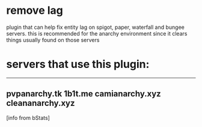 # remove lag

plugin that can help fix entity lag on spigot, paper, waterfall and bungee servers.
this is recommended for the anarchy environment since it clears things usually found on those servers


# servers that use this plugin:
----
pvpanarchy.tk
1b1t.me
camianarchy.xyz
cleananarchy.xyz
----
[info from bStats]
